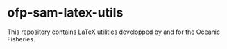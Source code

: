 # ofp-sam-latex-utils
This repository contains LaTeX utilities developped by and for the Oceanic Fisheries.
